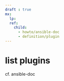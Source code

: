 ```yaml
---
draft : true
mx:  
  lp:
  ref:
    child:
      - howto/ansible-doc
      - definition/plugin
---
```


# list plugins
cf. ansible-doc
